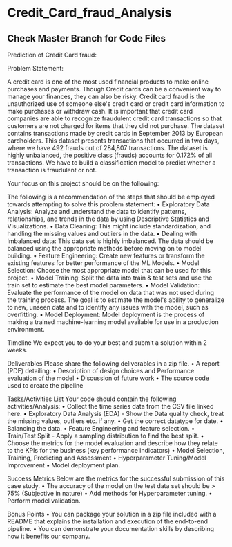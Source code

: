 # Credit_Card_fraud_Analysis

## Check Master Branch for Code Files
Prediction of Credit Card fraud:

Problem Statement:

A credit card is one of the most used financial products to make online purchases and payments. Though Credit cards can be a convenient way to manage your finances, they can also be risky. Credit card fraud is the unauthorized use of someone else's credit card or credit card information to make purchases or withdraw cash. It is important that credit card companies are able to recognize fraudulent credit card transactions so that customers are not charged for items that they did not purchase. The dataset contains transactions made by credit cards in September 2013 by European cardholders. This dataset presents transactions that occurred in two days, where we have 492 frauds out of 284,807 transactions. The dataset is highly unbalanced, the positive class (frauds) accounts for 0.172% of all transactions. We have to build a classification model to predict whether a transaction is fraudulent or not.

Your focus on this project should be on the following:

The following is a recommendation of the steps that should be employed towards attempting to solve this problem statement: • Exploratory Data Analysis: Analyze and understand the data to identify patterns, relationships, and trends in the data by using Descriptive Statistics and Visualizations. • Data Cleaning: This might include standardization, and handling the missing values and outliers in the data. • Dealing with Imbalanced data: This data set is highly imbalanced. The data should be balanced using the appropriate methods before moving on to model building. • Feature Engineering: Create new features or transform the existing features for better performance of the ML Models. • Model Selection: Choose the most appropriate model that can be used for this project. • Model Training: Split the data into train & test sets and use the train set to estimate the best model parameters. • Model Validation: Evaluate the performance of the model on data that was not used during the training process. The goal is to estimate the model's ability to generalize to new, unseen data and to identify any issues with the model, such as overfitting. • Model Deployment: Model deployment is the process of making a trained machine-learning model available for use in a production environment.

Timeline We expect you to do your best and submit a solution within 2 weeks.

Deliverables Please share the following deliverables in a zip file. • A report (PDF) detailing: • Description of design choices and Performance evaluation of the model • Discussion of future work • The source code used to create the pipeline

Tasks/Activities List Your code should contain the following activities/Analysis: • Collect the time series data from the CSV file linked here. • Exploratory Data Analysis (EDA) - Show the Data quality check, treat the missing values, outliers etc. if any. • Get the correct datatype for date. • Balancing the data. • Feature Engineering and feature selection. • Train/Test Split - Apply a sampling distribution to find the best split. • Choose the metrics for the model evaluation and describe how they relate to the KPIs for the business (key performance indicators) • Model Selection, Training, Predicting and Assessment • Hyperparameter Tuning/Model Improvement • Model deployment plan.

Success Metrics Below are the metrics for the successful submission of this case study. • The accuracy of the model on the test data set should be > 75% (Subjective in nature) • Add methods for Hyperparameter tuning. • Perform model validation.

Bonus Points • You can package your solution in a zip file included with a README that explains the installation and execution of the end-to-end pipeline. • You can demonstrate your documentation skills by describing how it benefits our company.
